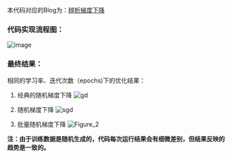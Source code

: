 本代码对应的Blog为：[辨析梯度下降](https://blog.csdn.net/qq_34554039/article/details/122193059)
### 代码实现流程图：
![image](https://user-images.githubusercontent.com/48550819/147671364-83edd8ba-f175-48fa-b0cd-5beefecdb7aa.png)
### 最终结果：
相同的学习率、迭代次数（epochs)下的优化结果：
1. 经典的随机梯度下降
![gd](https://user-images.githubusercontent.com/48550819/147671478-fc15c6ff-24b7-4a95-b4ac-8699ee441482.png)

3. 随机梯度下降
![sgd](https://user-images.githubusercontent.com/48550819/147671489-e8abc4ba-b205-4426-8fe5-ede2c0591eb5.png)

5. 批量随机梯度下降
![Figure_2](https://user-images.githubusercontent.com/48550819/147671500-80da2a8c-5e0e-430c-8eac-68fea5ed8676.png)

**注：由于训练数据是随机生成的，代码每次运行结果会有细微差别，但结果反映的趋势是一致的。**
